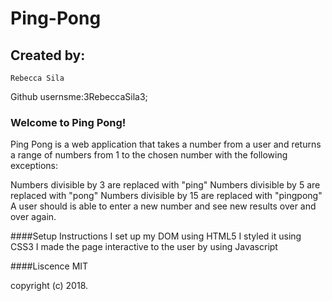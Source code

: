 # Ping-Pong

## Created by:

```
Rebecca Sila
```

Github usernsme:3RebeccaSila3;

### Welcome to Ping Pong!

Ping Pong is a web application that takes a number from a user and returns a range of numbers from 1 to the chosen number with the following exceptions:

Numbers divisible by 3 are replaced with "ping" Numbers divisible by 5 are replaced with "pong" Numbers divisible by 15 are replaced with "pingpong" A user should is able to enter a new number and see new results over and over again.

####Setup Instructions
I set up my DOM using HTML5
I styled it using CSS3
I made the page interactive to the user by using Javascript

####Liscence
MIT

copyright (c) 2018.
